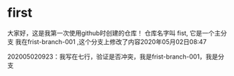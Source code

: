 # first
大家好，这是我第一次使用github时创建的仓库！
仓库名字叫 fist,
它是一个主分支
我在frist-branch-001 ,这个分支上修改了内容2020年05月02日08:47

202005020923：我写在七行，验证是否冲突，我是frist-branch-001，我是分支
